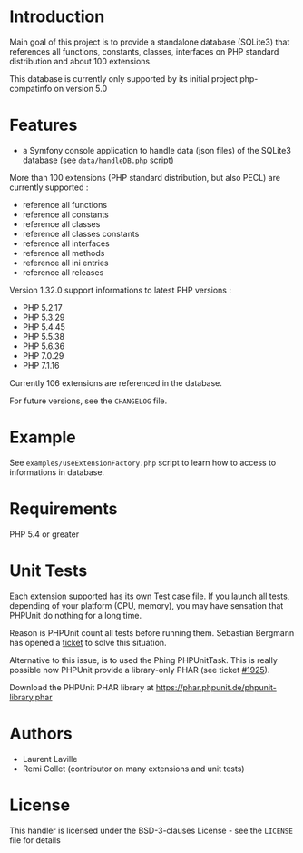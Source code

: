 # Introduction

Main goal of this project is to provide a standalone database (SQLite3) that references
all functions, constants, classes, interfaces on PHP standard distribution and about 100 extensions.

This database is currently only supported by its initial project php-compatinfo on version 5.0

# Features

* a Symfony console application to handle data (json files) of the SQLite3 database (see `data/handleDB.php` script)

More than 100 extensions (PHP standard distribution, but also PECL) are currently supported :

* reference all functions
* reference all constants
* reference all classes
* reference all classes constants
* reference all interfaces
* reference all methods
* reference all ini entries
* reference all releases

Version 1.32.0 support informations to latest PHP versions :

* PHP 5.2.17
* PHP 5.3.29
* PHP 5.4.45
* PHP 5.5.38
* PHP 5.6.36
* PHP 7.0.29
* PHP 7.1.16

Currently 106 extensions are referenced in the database.

For future versions, see the `CHANGELOG` file.

# Example

See `examples/useExtensionFactory.php` script to learn how to access to informations in database.

# Requirements

PHP 5.4 or greater

# Unit Tests

Each extension supported has its own Test case file.
If you launch all tests, depending of your platform (CPU, memory), you may have sensation
that PHPUnit do nothing for a long time.

Reason is PHPUnit count all tests before running them. Sebastian Bergmann has opened
a [ticket](https://github.com/sebastianbergmann/phpunit/issues/10) to solve this situation.

Alternative to this issue, is to used the Phing PHPUnitTask. This is really possible now PHPUnit
provide a library-only PHAR (see ticket [#1925](https://github.com/sebastianbergmann/phpunit/issues/1925)).

Download the PHPUnit PHAR library at https://phar.phpunit.de/phpunit-library.phar

# Authors

* Laurent Laville
* Remi Collet (contributor on many extensions and unit tests)

# License

This handler is licensed under the BSD-3-clauses License - see the `LICENSE` file for details

